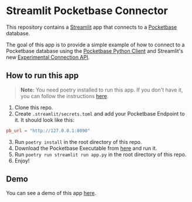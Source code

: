 # Streamlit Pocketbase Connector

This repository contains a [Streamlit](https://streamlit.io) app that connects to a [Pocketbase](https://pocketbase.io) database.

The goal of this app is to provide a simple example of how to connect to a Pocketbase database using the [Pocketbase Python Client](https://github.com/vaphes/pocketbase) and Streamlit's new [Experimental Connection API](https://docs.streamlit.io/library/api-reference/connections/st.experimental_connection).

## How to run this app

> **Note:** You need poetry installed to run this app. If you don't have it, you can follow the instructions [here](https://python-poetry.org/docs/#installation).

1. Clone this repo.
2. Create `.streamlit/secrets.toml` and add your Pocketbase Endpoint to it. It should look like this:

```toml
pb_url = "http://127.0.0.1:8090"
```

3. Run `poetry install` in the root directory of this repo.
4. Download the Pocketbase Executable from [here](https://github.com/pocketbase/pocketbase/releases) and run it.
5. Run `poetry run streamlit run app.py` in the root directory of this repo.
6. Enjoy!

## Demo

You can see a demo of this app [here](https://pocketbase-connection.streamlit.app/).
